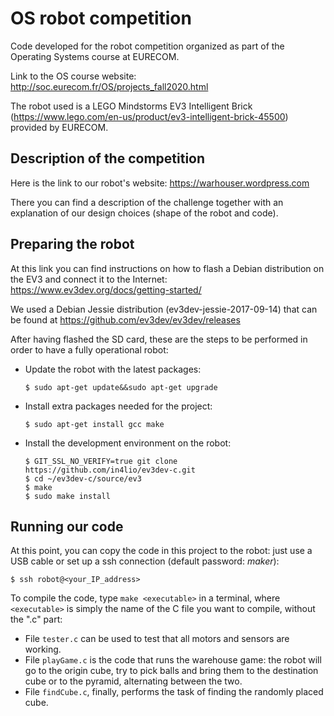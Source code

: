 # OS robot competition

Code developed for the robot competition organized as part of the Operating Systems course at EURECOM.

Link to the OS course website: http://soc.eurecom.fr/OS/projects_fall2020.html

The robot used is a LEGO Mindstorms EV3 Intelligent Brick (https://www.lego.com/en-us/product/ev3-intelligent-brick-45500) provided by EURECOM.

## Description of the competition

Here is the link to our robot's website: https://warhouser.wordpress.com

There you can find a description of the challenge together with an explanation of our design choices (shape of the robot and code).

## Preparing the robot

At this link you can find instructions on how to flash a Debian distribution on the EV3 and connect it to the Internet: https://www.ev3dev.org/docs/getting-started/

We used a Debian Jessie distribution (ev3dev-jessie-2017-09-14) that can be found at https://github.com/ev3dev/ev3dev/releases

After having flashed the SD card, these are the steps to be performed in order to have a fully operational robot:

- Update the robot with the latest packages:

    ```
    $ sudo apt-get update&&sudo apt-get upgrade
    ```
- Install extra packages needed for the project:

    ```
    $ sudo apt-get install gcc make
    ```
- Install the development environment on the robot:

    ```
    $ GIT_SSL_NO_VERIFY=true git clone https://github.com/in4lio/ev3dev-c.git
    $ cd ~/ev3dev-c/source/ev3
    $ make
    $ sudo make install
    ```

## Running our code

At this point, you can copy the code in this project to the robot: just use a USB cable or set up a ssh connection (default password: _maker_):

```
$ ssh robot@<your_IP_address>
```
To compile the code, type `make <executable>` in a terminal, where `<executable>` is simply the name of the C file you want to compile, without the ".c" part:

- File `tester.c` can be used to test that all motors and sensors are working. 
- File `playGame.c` is the code that runs the warehouse game: the robot will go to the origin cube, try to pick balls and bring them to the destination cube or to the pyramid, alternating between the two. 
- File `findCube.c`, finally, performs the task of finding the randomly placed cube.
